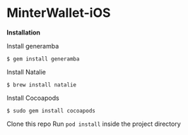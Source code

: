 
# MinterWallet-iOS

**Installation**

Install generamba

    $ gem install generamba

Install Natalie

    $ brew install natalie

Install Cocoapods

    $ sudo gem install cocoapods

Clone this repo
Run `pod install` inside the project directory
